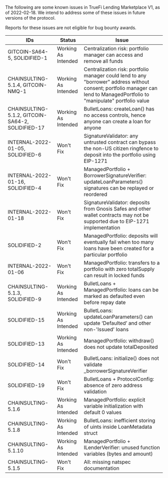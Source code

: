 The following are some known issues in TrueFi Lending Marketplace V1, as of 2022-02-18. We intend to address some of these issues in future versions of the protocol.

Reports for these issues are not eligible for bug bounty awards.

| IDs | Status | Issue |
| -- | -- | -- |
| GITCOIN-SA64-5, SOLIDIFIED-1 | Working As Intended | Centralization risk: portfolio manager can access and remove all funds |
| CHAINSULTING-5.1.4, GITCOIN-NMQ-1 | Working As Intended | Centralization risk: portfolio manager could lend to any "borrower" address without consent; portfolio manager can lend to ManagedPortfolio to "manipulate" portfolio value |
| CHAINSULTING-5.1.2, GITCOIN-SA64-2, SOLIDIFIED-17 | Working As Intended | BulletLoans: createLoan() has no access controls, hence anyone can create a loan for anyone |
| INTERNAL-2022-01-05, SOLIDIFIED-6 | Won't Fix | SignatureValidator: any untrusted contract can bypass the non-US citizen ringfence to deposit into the portfolio using EIP-1271 |
| INTERNAL-2022-01-16, SOLIDIFIED-4 | Won't Fix | ManagedPortfolio + BorrowerSignatureVerifier: updateLoanParameters() signatures can be replayed or reordered |
| INTERNAL-2022-01-18 | Won't Fix | SignatureValidator: deposits from Gnosis Safes and other wallet contracts may not be supported due to EIP-1271 implementation |
| SOLIDIFIED-2 | Won't Fix | ManagedPortfolio: deposits will eventually fail when too many loans have been created for a particular portfolio |
| INTERNAL-2022-01-06 | Won't Fix | ManagedPortfolio: transfers to a portfolio with zero totalSupply can result in locked funds |
| CHAINSULTING-5.1.3, SOLIDIFIED-9 | Working As Intended | BulletLoans + ManagedPortfolio: loans can be marked as defaulted even before repay date |
| SOLIDIFIED-15 | Working As Intended | BulletLoans: updateLoanParameters() can update ‘Defaulted’ and other non-'Issued' loans |
| SOLIDIFIED-13 | Working As Intended | ManagedPortfolio: withdraw() does not update totalDeposited |
| SOLIDIFIED-14 | Won't Fix | BulletLoans: initialize() does not validate _borrowerSignatureVerifier |
| SOLIDIFIED-19 | Won't Fix | BulletLoans + ProtocolConfig: absence of zero address validation |
| CHAINSULTING-5.1.6 | Working As Intended | ManagedPortfolio: explicit variable initialization with default 0 values |
| CHAINSULTING-5.1.8 | Working As Intended | BulletLoans: inefficient storing of uints inside LoanMetadata struct |
| CHAINSULTING-5.1.10 | Working As Intended | ManagedPortfolio + ILenderVerifier: unused function variables (bytes and amount) |
| CHAINSULTING-5.1.5 | Won't Fix | All: missing natspec documentation |
